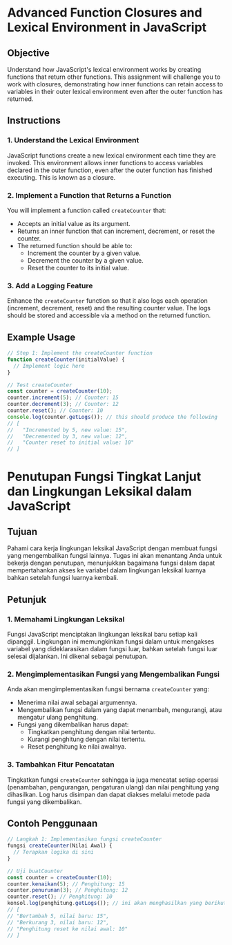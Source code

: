 # Advanced Function Closures and Lexical Environment in JavaScript

## Objective

Understand how JavaScript's lexical environment works by creating functions that return other functions. This assignment will challenge you to work with closures, demonstrating how inner functions can retain access to variables in their outer lexical environment even after the outer function has returned.

## Instructions

### 1. Understand the Lexical Environment

JavaScript functions create a new lexical environment each time they are invoked. This environment allows inner functions to access variables declared in the outer function, even after the outer function has finished executing. This is known as a closure.

### 2. Implement a Function that Returns a Function

You will implement a function called `createCounter` that:

- Accepts an initial value as its argument.
- Returns an inner function that can increment, decrement, or reset the counter.
- The returned function should be able to:
  - Increment the counter by a given value.
  - Decrement the counter by a given value.
  - Reset the counter to its initial value.

### 3. Add a Logging Feature

Enhance the `createCounter` function so that it also logs each operation (increment, decrement, reset) and the resulting counter value. The logs should be stored and accessible via a method on the returned function.

## Example Usage

```javascript
// Step 1: Implement the createCounter function
function createCounter(initialValue) {
  // Implement logic here
}

// Test createCounter
const counter = createCounter(10);
counter.increment(5); // Counter: 15
counter.decrement(3); // Counter: 12
counter.reset(); // Counter: 10
console.log(counter.getLogs()); // this should produce the following
// [
//   "Incremented by 5, new value: 15",
//   "Decremented by 3, new value: 12",
//   "Counter reset to initial value: 10"
// ]
```

# Penutupan Fungsi Tingkat Lanjut dan Lingkungan Leksikal dalam JavaScript

## Tujuan

Pahami cara kerja lingkungan leksikal JavaScript dengan membuat fungsi yang mengembalikan fungsi lainnya. Tugas ini akan menantang Anda untuk bekerja dengan penutupan, menunjukkan bagaimana fungsi dalam dapat mempertahankan akses ke variabel dalam lingkungan leksikal luarnya bahkan setelah fungsi luarnya kembali.

## Petunjuk

### 1. Memahami Lingkungan Leksikal

Fungsi JavaScript menciptakan lingkungan leksikal baru setiap kali dipanggil. Lingkungan ini memungkinkan fungsi dalam untuk mengakses variabel yang dideklarasikan dalam fungsi luar, bahkan setelah fungsi luar selesai dijalankan. Ini dikenal sebagai penutupan.

### 2. Mengimplementasikan Fungsi yang Mengembalikan Fungsi

Anda akan mengimplementasikan fungsi bernama `createCounter` yang:

- Menerima nilai awal sebagai argumennya.
- Mengembalikan fungsi dalam yang dapat menambah, mengurangi, atau mengatur ulang penghitung.
- Fungsi yang dikembalikan harus dapat:
  - Tingkatkan penghitung dengan nilai tertentu.
  - Kurangi penghitung dengan nilai tertentu.
  - Reset penghitung ke nilai awalnya.

### 3. Tambahkan Fitur Pencatatan

Tingkatkan fungsi `createCounter` sehingga ia juga mencatat setiap operasi (penambahan, pengurangan, pengaturan ulang) dan nilai penghitung yang dihasilkan. Log harus disimpan dan dapat diakses melalui metode pada fungsi yang dikembalikan.

## Contoh Penggunaan

```javascript
// Langkah 1: Implementasikan fungsi createCounter
fungsi createCounter(Nilai Awal) {
  // Terapkan logika di sini
}

// Uji buatCounter
const counter = createCounter(10);
counter.kenaikan(5); // Penghitung: 15
counter.penurunan(3); // Penghitung: 12
counter.reset(); // Penghitung: 10
konsol.log(penghitung.getLogs()); // ini akan menghasilkan yang berikut ini
// [
// "Bertambah 5, nilai baru: 15",
// "Berkurang 3, nilai baru: 12",
// "Penghitung reset ke nilai awal: 10"
// ]
```
